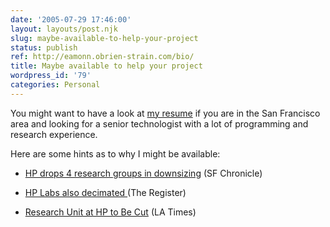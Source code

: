 ```yaml
---
date: '2005-07-29 17:46:00'
layout: layouts/post.njk
slug: maybe-available-to-help-your-project
status: publish
ref: http://eamonn.obrien-strain.com/bio/
title: Maybe available to help your project
wordpress_id: '79'
categories: Personal
---
```


You might want to have a look at [my resume](http://eamonn.obrien-strain.com/bio/) if you are in the San Francisco area and looking for a senior technologist with a lot of programming and research experience.

Here are some hints as to why I might be available:


  * [HP drops 4 research groups in downsizing](http://www.sfgate.com/cgi-bin/article.cgi?f=/c/a/2005/07/22/BUGVRDRPHI1.DTL) (SF Chronicle)


  * [HP Labs also decimated  ](http://www.theregister.co.uk/2005/07/22/hp_labs_cuts/) (The Register)


  * [Research Unit at HP to Be Cut](http://www.latimes.com/business/la-fi-hp27jul27,1,7502024.story?coll=la-headlines-business) (LA Times)


